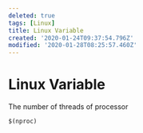 ```yaml
---
deleted: true
tags: [Linux]
title: Linux Variable
created: '2020-01-24T09:37:54.796Z'
modified: '2020-01-28T08:25:57.460Z'
---
```


# Linux Variable

The number of threads of processor
```
$(nproc)
```
